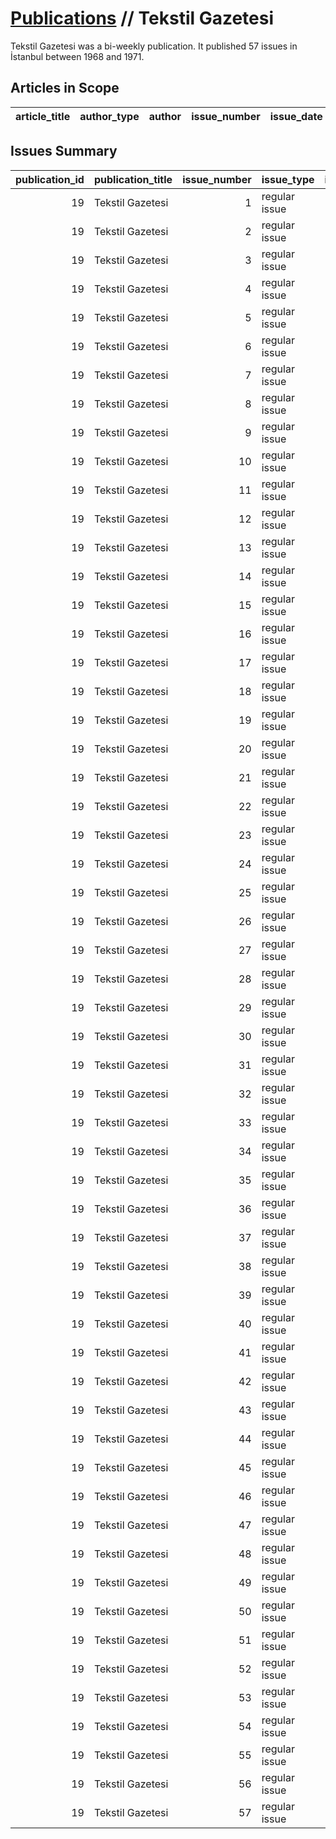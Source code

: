 # [Publications](firstlevel_publications.md) // Tekstil Gazetesi

Tekstil Gazetesi was a bi-weekly publication. It published 57 issues in İstanbul between 1968 and 1971.

## Articles in Scope

| article_title   | author_type   | author   | issue_number   | issue_date   | pages   |
|-----------------|---------------|----------|----------------|--------------|---------|

## Issues Summary

|   publication_id | publication_title   |   issue_number | issue_type    |   issue_year |   issue_month |   issue_day | printing_house_name   |
|-----------------:|:--------------------|---------------:|:--------------|-------------:|--------------:|------------:|:----------------------|
|               19 | Tekstil Gazetesi    |              1 | regular issue |         1968 |             7 |           1 | nan                   |
|               19 | Tekstil Gazetesi    |              2 | regular issue |         1968 |             7 |         nan | nan                   |
|               19 | Tekstil Gazetesi    |              3 | regular issue |         1968 |             8 |           1 | nan                   |
|               19 | Tekstil Gazetesi    |              4 | regular issue |         1968 |             8 |          15 | Bilmen Matbaası       |
|               19 | Tekstil Gazetesi    |              5 | regular issue |         1968 |             9 |         nan | nan                   |
|               19 | Tekstil Gazetesi    |              6 | regular issue |         1968 |            10 |           7 | Talat Matbaası        |
|               19 | Tekstil Gazetesi    |              7 | regular issue |         1968 |            10 |          15 | Talat Matbaası        |
|               19 | Tekstil Gazetesi    |              8 | regular issue |         1968 |            11 |          15 | Talat Matbaası        |
|               19 | Tekstil Gazetesi    |              9 | regular issue |         1969 |           nan |         nan | nan                   |
|               19 | Tekstil Gazetesi    |             10 | regular issue |         1969 |           nan |         nan | nan                   |
|               19 | Tekstil Gazetesi    |             11 | regular issue |         1969 |           nan |         nan | nan                   |
|               19 | Tekstil Gazetesi    |             12 | regular issue |         1969 |           nan |         nan | nan                   |
|               19 | Tekstil Gazetesi    |             13 | regular issue |         1969 |           nan |         nan | nan                   |
|               19 | Tekstil Gazetesi    |             14 | regular issue |         1969 |             6 |           1 | Sile Matbaası         |
|               19 | Tekstil Gazetesi    |             15 | regular issue |         1969 |             7 |           1 | Sile Matbaası         |
|               19 | Tekstil Gazetesi    |             16 | regular issue |         1969 |             7 |          15 | Sile Matbaası         |
|               19 | Tekstil Gazetesi    |             17 | regular issue |         1969 |             8 |           1 | Sile Matbaası         |
|               19 | Tekstil Gazetesi    |             18 | regular issue |         1969 |             8 |          15 | Sile Matbaası         |
|               19 | Tekstil Gazetesi    |             19 | regular issue |         1969 |             9 |           1 | Sile Matbaası         |
|               19 | Tekstil Gazetesi    |             20 | regular issue |         1969 |             9 |          15 | Sile Matbaası         |
|               19 | Tekstil Gazetesi    |             21 | regular issue |         1969 |            10 |           1 | nan                   |
|               19 | Tekstil Gazetesi    |             22 | regular issue |         1969 |            10 |          15 | nan                   |
|               19 | Tekstil Gazetesi    |             23 | regular issue |         1969 |            11 |           1 | nan                   |
|               19 | Tekstil Gazetesi    |             24 | regular issue |         1969 |            11 |          15 | nan                   |
|               19 | Tekstil Gazetesi    |             25 | regular issue |         1969 |            12 |           1 | nan                   |
|               19 | Tekstil Gazetesi    |             26 | regular issue |         1969 |            12 |          15 | nan                   |
|               19 | Tekstil Gazetesi    |             27 | regular issue |         1970 |             1 |          15 | nan                   |
|               19 | Tekstil Gazetesi    |             28 | regular issue |         1970 |             2 |           1 | nan                   |
|               19 | Tekstil Gazetesi    |             29 | regular issue |         1970 |             3 |           5 | nan                   |
|               19 | Tekstil Gazetesi    |             30 | regular issue |         1970 |             3 |          15 | nan                   |
|               19 | Tekstil Gazetesi    |             31 | regular issue |         1970 |             4 |           1 | nan                   |
|               19 | Tekstil Gazetesi    |             32 | regular issue |         1970 |             4 |          15 | nan                   |
|               19 | Tekstil Gazetesi    |             33 | regular issue |         1970 |             5 |           1 | nan                   |
|               19 | Tekstil Gazetesi    |             34 | regular issue |         1970 |             5 |          15 | nan                   |
|               19 | Tekstil Gazetesi    |             35 | regular issue |         1970 |             6 |           1 | nan                   |
|               19 | Tekstil Gazetesi    |             36 | regular issue |         1970 |             6 |          15 | nan                   |
|               19 | Tekstil Gazetesi    |             37 | regular issue |         1970 |             7 |           1 | nan                   |
|               19 | Tekstil Gazetesi    |             38 | regular issue |         1970 |             7 |          15 | nan                   |
|               19 | Tekstil Gazetesi    |             39 | regular issue |         1970 |             8 |           1 | nan                   |
|               19 | Tekstil Gazetesi    |             40 | regular issue |         1970 |             8 |          15 | nan                   |
|               19 | Tekstil Gazetesi    |             41 | regular issue |         1970 |             9 |           1 | nan                   |
|               19 | Tekstil Gazetesi    |             42 | regular issue |         1970 |             9 |          15 | nan                   |
|               19 | Tekstil Gazetesi    |             43 | regular issue |         1970 |            10 |           1 | nan                   |
|               19 | Tekstil Gazetesi    |             44 | regular issue |         1970 |            10 |          15 | nan                   |
|               19 | Tekstil Gazetesi    |             45 | regular issue |         1970 |            11 |           1 | nan                   |
|               19 | Tekstil Gazetesi    |             46 | regular issue |         1970 |            11 |          15 | nan                   |
|               19 | Tekstil Gazetesi    |             47 | regular issue |         1970 |            12 |           1 | nan                   |
|               19 | Tekstil Gazetesi    |             48 | regular issue |         1970 |            12 |          15 | nan                   |
|               19 | Tekstil Gazetesi    |             49 | regular issue |         1971 |             1 |           1 | nan                   |
|               19 | Tekstil Gazetesi    |             50 | regular issue |         1971 |             1 |          15 | nan                   |
|               19 | Tekstil Gazetesi    |             51 | regular issue |         1971 |             2 |           1 | nan                   |
|               19 | Tekstil Gazetesi    |             52 | regular issue |         1971 |             2 |          15 | nan                   |
|               19 | Tekstil Gazetesi    |             53 | regular issue |         1971 |             3 |           1 | nan                   |
|               19 | Tekstil Gazetesi    |             54 | regular issue |         1971 |             3 |          15 | nan                   |
|               19 | Tekstil Gazetesi    |             55 | regular issue |         1971 |             4 |           1 | nan                   |
|               19 | Tekstil Gazetesi    |             56 | regular issue |         1971 |            11 |          15 | nan                   |
|               19 | Tekstil Gazetesi    |             57 | regular issue |         1971 |            12 |         nan | nan                   |